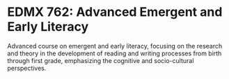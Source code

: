 # EDMX 762: Advanced Emergent and Early Literacy

Advanced course on emergent and early literacy, focusing on the research and theory in the development of reading and writing processes from birth through first grade, emphasizing the cognitive and socio-cultural perspectives.